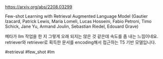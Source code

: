 https://arxiv.org/abs/2208.03299

Few-shot Learning with Retrieval Augmented Language Model (Gautier Izacard, Patrick Lewis, Maria Lomeli, Lucas Hosseini, Fabio Petroni, Timo Schick, Jane Yu, Armand Joulin, Sebastian Riedel, Edouard Grave)

메타가 llm 작업을 한 지 그렇게 오래 되지는 않은 것 같은데 속도를 좀 내는 느낌이네요. retriever와 retriever로 획득한 문서를 encoding해서 접근하는 T5 기반 모델입니다.

#retrieval #few_shot #lm 